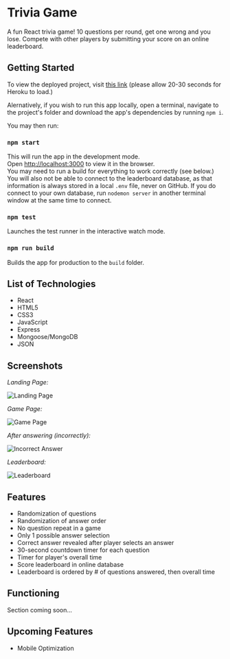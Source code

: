 # Trivia Game

A fun React trivia game! 10 questions per round, get one wrong and you lose. Compete with other players by submitting your score on an online leaderboard.

## Getting Started

To view the deployed project, visit [this link](https://trivia-tandem.herokuapp.com/) (please allow 20-30 seconds for Heroku to load.)

Alernatively, if you wish to run this app locally, open a terminal, navigate to the project's folder and download the app's dependencies by running `npm i`.

You may then run:

### `npm start`

This will run the app in the development mode.\
Open [http://localhost:3000](http://localhost:3000) to view it in the browser.\
You may need to run a build for everything to work correctly (see below.)\
You will also not be able to connect to the leaderboard database, as that information is always stored in a local `.env` file, never on GitHub. If you do connect to your own database, run `nodemon server` in another terminal window at the same time to connect.

### `npm test`

Launches the test runner in the interactive watch mode.

### `npm run build`

Builds the app for production to the `build` folder.

## List of Technologies

* React
* HTML5
* CSS3
* JavaScript
* Express
* Mongoose/MongoDB
* JSON

## Screenshots

*Landing Page:*

![Landing Page](https://i.imgur.com/VHOyrGV.jpg)


*Game Page:*

![Game Page](https://i.imgur.com/0bxet1O.jpg)


*After answering (incorrectly):*

![Incorrect Answer](https://i.imgur.com/7wQCPS1.png)


*Leaderboard:*

![Leaderboard](https://i.imgur.com/yI1FJh4.png)

## Features

* Randomization of questions
* Randomization of answer order
* No question repeat in a game
* Only 1 possible answer selection
* Correct answer revealed after player selects an answer
* 30-second countdown timer for each question
* Timer for player's overall time 
* Score leaderboard in online database
* Leaderboard is ordered by # of questions answered, then overall time

## Functioning

Section coming soon...

## Upcoming Features

* Mobile Optimization


